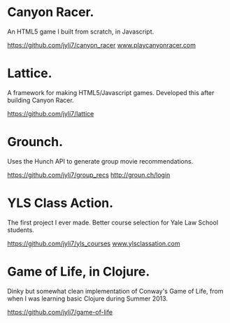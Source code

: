 Canyon Racer.
=============
An HTML5 game I built from scratch, in Javascript.

https://github.com/jyli7/canyon_racer
www.playcanyonracer.com

Lattice.
========
A framework for making HTML5/Javascript games. Developed this after building Canyon Racer.

https://github.com/jyli7/lattice

Grounch.
=======
Uses the Hunch API to generate group movie recommendations.

https://github.com/jyli7/group_recs
http://groun.ch/login


YLS Class Action.
=================
The first project I ever made. Better course selection for Yale Law School students.

https://github.com/jyli7/yls_courses
www.ylsclassation.com

Game of Life, in Clojure.
========================
Dinky but somewhat clean implementation of Conway's Game of Life, from when I was learning basic Clojure during Summer 2013.

https://github.com/jyli7/game-of-life
